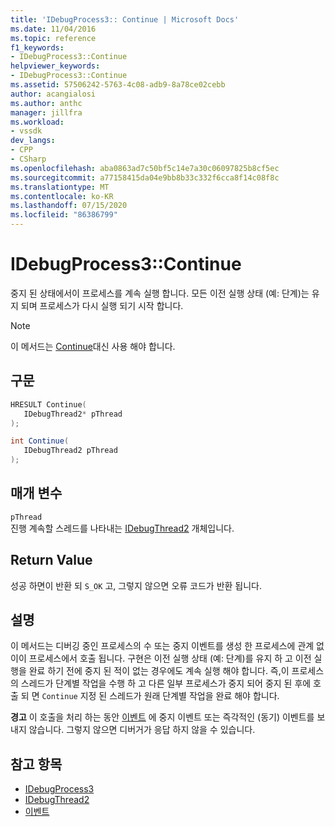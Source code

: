 ```yaml
---
title: 'IDebugProcess3:: Continue | Microsoft Docs'
ms.date: 11/04/2016
ms.topic: reference
f1_keywords:
- IDebugProcess3::Continue
helpviewer_keywords:
- IDebugProcess3::Continue
ms.assetid: 57506242-5763-4c08-adb9-8a78ce02cebb
author: acangialosi
ms.author: anthc
manager: jillfra
ms.workload:
- vssdk
dev_langs:
- CPP
- CSharp
ms.openlocfilehash: aba0863ad7c50bf5c14e7a30c06097825b8cf5ec
ms.sourcegitcommit: a77158415da04e9bb8b33c332f6cca8f14c08f8c
ms.translationtype: MT
ms.contentlocale: ko-KR
ms.lasthandoff: 07/15/2020
ms.locfileid: "86386799"
---
```

# <a name="idebugprocess3continue"></a>IDebugProcess3::Continue
중지 된 상태에서이 프로세스를 계속 실행 합니다. 모든 이전 실행 상태 (예: 단계)는 유지 되며 프로세스가 다시 실행 되기 시작 합니다.

> [!NOTE]
> 이 메서드는 [Continue](../../../extensibility/debugger/reference/idebugprogram2-continue.md)대신 사용 해야 합니다.

## <a name="syntax"></a>구문

```cpp
HRESULT Continue(
   IDebugThread2* pThread
);
```

```csharp
int Continue(
   IDebugThread2 pThread
);
```

## <a name="parameters"></a>매개 변수
`pThread`\
진행 계속할 스레드를 나타내는 [IDebugThread2](../../../extensibility/debugger/reference/idebugthread2.md) 개체입니다.

## <a name="return-value"></a>Return Value
 성공 하면이 반환 되 `S_OK` 고, 그렇지 않으면 오류 코드가 반환 됩니다.

## <a name="remarks"></a>설명
 이 메서드는 디버깅 중인 프로세스의 수 또는 중지 이벤트를 생성 한 프로세스에 관계 없이이 프로세스에서 호출 됩니다. 구현은 이전 실행 상태 (예: 단계)를 유지 하 고 이전 실행을 완료 하기 전에 중지 된 적이 없는 경우에도 계속 실행 해야 합니다. 즉,이 프로세스의 스레드가 단계별 작업을 수행 하 고 다른 일부 프로세스가 중지 되어 중지 된 후에 호출 되 면 `Continue` 지정 된 스레드가 원래 단계별 작업을 완료 해야 합니다.

 **경고** 이 호출을 처리 하는 동안 [이벤트](../../../extensibility/debugger/reference/idebugeventcallback2-event.md) 에 중지 이벤트 또는 즉각적인 (동기) 이벤트를 보내지 않습니다. 그렇지 않으면 디버거가 응답 하지 않을 수 있습니다.

## <a name="see-also"></a>참고 항목
- [IDebugProcess3](../../../extensibility/debugger/reference/idebugprocess3.md)
- [IDebugThread2](../../../extensibility/debugger/reference/idebugthread2.md)
- [이벤트](../../../extensibility/debugger/reference/idebugeventcallback2-event.md)
